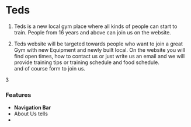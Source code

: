# Teds 

1. Teds is a new local gym place where all kinds of people can start to train. 
People from 16 years and above can join us on the website. 


2. Teds website will be targeted towards people who want to join a great Gym with new Equipment and newly built local. 
On the website you will find open times, how to contact us or just write us an email and we will provide training tips or training schedule and food schedule.  
and of course form to join us.

3 

### Features
- __Navigation Bar__
- About Us tells  
- 



